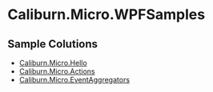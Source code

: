 # Caliburn.Micro.WPFSamples

## Sample Colutions
- [Caliburn.Micro.Hello](https://github.com/hyounoo/Caliburn.Micro.WPFSamples/tree/master/Caliburn.Micro.Hello)
- [Caliburn.Micro.Actions](https://github.com/hyounoo/Caliburn.Micro.WPFSamples/tree/master/Caliburn.Micro.Actions)
- [Caliburn.Micro.EventAggregators](https://github.com/hyounoo/Caliburn.Micro.WPFSamples/tree/master/Caliburn.Micro.EventAggregators)
